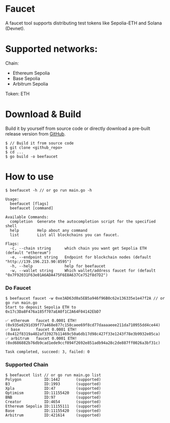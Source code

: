 # Faucet

A faucet tool supports distributing test tokens like Sepolia-ETH and Solana (Devnet).

# Supported networks:

Chain:

- Ethereum Sepolia
- Base Sepolia
- Arbitrum Sepolia

Token:
ETH

# Download & Build

Build it by yourself from source code or directly download a pre-built release version from [GitHub](https://github.com/duiyuan/faucet/releases).

```
$ // Build it from source code
$ git clone <github_repo>
$ cd ...
$ go build -o beefaucet
```

# How to use

```
$ beefaucet -h // or go run main.go -h

Usage:
  beefaucet [flags]
  beefaucet [command]

Available Commands:
  completion  Generate the autocompletion script for the specified shell
  help        Help about any command
  list        List all blockchains you can faucet.

Flags:
  -c, --chain string      which chain you want get Sepolia ETH (default "ethereum")
  -e, --endpoint string   Endpoint for blockchain nodes (default "http://139.196.213.90:8595")
  -h, --help              help for beefaucet
  -w, --wallet string     Which wallet/address faucet for (default "0x7F92031F63e01A6ADA475F6E8A637Ce752f8d7D2")

```

### Do Faucet

```
$ beefaucet faucet -w 0xe3AD63d0a5EB5a946f96B0c62e136335e1e47f2A // or go run main.go
Start to deposit Sepolia ETH to 0x17c3Da8F476a185f707aEA0f1C2A64F04142EbD7

✅ ethereum   faucet 0.0001 ETH! (0x935e8291d39f77a468e877c158caee69f8cd77daaaaeee211da710955dd4ce44)
✅ base       faucet 0.0001 ETH! (0x412f8319a402af33927b11469c50a6db17d98c427f33e1243f78e3b9932e05ca)
✅ arbitrum   faucet 0.0001 ETH! (0xd686882b76db9cad1ede9ccf094f2692e851adb94a28c2de887ff0026a3bf31c)

Task completed, succeed: 3, failed: 0
```

### Supported Chain

```
$ beefaucet list // or go run main.go list
Polygon          ID:1442       (supported)
B3               ID:1993       (supported)
Xpla             ID:47         (supported)
Optimism         ID:11155420   (supported)
BNB              ID:97         (supported)
Creator          ID:4654       (supported)
Ethereum Sepolia ID:11155111   (supported)
Base             ID:11155420   (supported)
Arbitrum         ID:421614     (supported)
```
